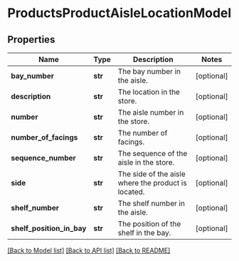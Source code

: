 # ProductsProductAisleLocationModel

## Properties
Name | Type | Description | Notes
------------ | ------------- | ------------- | -------------
**bay_number** | **str** | The bay number in the aisle. | [optional] 
**description** | **str** | The location in the store. | [optional] 
**number** | **str** | The aisle number in the store. | [optional] 
**number_of_facings** | **str** | The number of facings. | [optional] 
**sequence_number** | **str** | The sequence of the aisle in the store. | [optional] 
**side** | **str** | The side of the aisle where the product is located. | [optional] 
**shelf_number** | **str** | The shelf number in the aisle. | [optional] 
**shelf_position_in_bay** | **str** | The position of the shelf in the bay. | [optional] 

[[Back to Model list]](../README.md#documentation-for-models) [[Back to API list]](../README.md#documentation-for-api-endpoints) [[Back to README]](../README.md)

